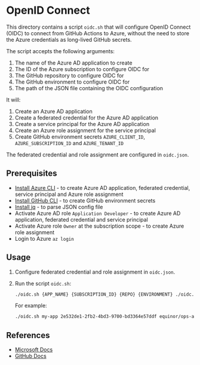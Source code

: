 # OpenID Connect

This directory contains a script `oidc.sh` that will configure OpenID Connect (OIDC) to connect from GitHub Actions to Azure, without the need to store the Azure credentials as long-lived GitHub secrets.

The script accepts the following arguments:

1. The name of the Azure AD application to create
1. The ID of the Azure subscription to configure OIDC for
1. The GitHub repository to configure OIDC for
1. The GitHub environment to configure OIDC for
1. The path of the JSON file containing the OIDC configuration

It will:

1. Create an Azure AD application
1. Create a federated credential for the Azure AD application
1. Create a service principal for the Azure AD application
1. Create an Azure role assignment for the service principal
1. Create GitHub environment secrets `AZURE_CLIENT_ID`, `AZURE_SUBSCRIPTION_ID` and `AZURE_TENANT_ID`

The federated credential and role assignment are configured in `oidc.json`.

## Prerequisites

- [Install Azure CLI](https://docs.microsoft.com/en-us/cli/azure/install-azure-cli) - to create Azure AD application, federated credential, service principal and Azure role assignment
- [Install GitHub CLI](https://cli.github.com) - to create GitHub environment secrets
- [Install jq](https://stedolan.github.io/jq/download/) - to parse JSON config file
- Activate Azure AD role `Application Developer` - to create Azure AD application, federated credential and service principal
- Activate Azure role `Owner` at the subscription scope - to create Azure role assignment
- Login to Azure `az login`

## Usage

1. Configure federated credential and role assignment in `oidc.json`.

1. Run the script `oidc.sh`:

    ```bash
    ./oidc.sh {APP_NAME} {SUBSCRIPTION_ID} {REPO} {ENVIRONMENT} ./oidc.json
    ```

    For example:

    ```bash
    ./oidc.sh my-app 2e532de1-2fb2-4bd3-9700-bd3364e57ddf equinor/ops-actions development ./oidc.json
    ```

## References

- [Microsoft Docs](https://docs.microsoft.com/en-us/azure/developer/github/connect-from-azure)
- [GitHub Docs](https://docs.github.com/en/actions/deployment/security-hardening-your-deployments/configuring-openid-connect-in-azure)
